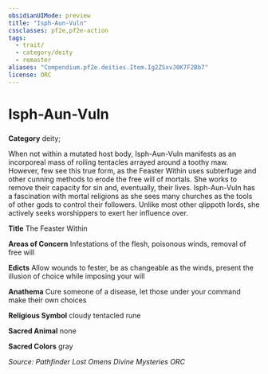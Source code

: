 ```yaml
---
obsidianUIMode: preview
title: "Isph-Aun-Vuln"
cssclasses: pf2e,pf2e-action
tags:
  - trait/
  - category/deity
  - remaster
aliases: "Compendium.pf2e.deities.Item.Ig2ZSxvJ0K7F2Bb7"
license: ORC
---
```

# Isph-Aun-Vuln

### 

**Category** deity; 




When not within a mutated host body, Isph-Aun-Vuln manifests as an incorporeal mass of roiling tentacles arrayed around a toothy maw. However, few see this true form, as the Feaster Within uses subterfuge and other cunning methods to erode the free will of mortals. She works to remove their capacity for sin and, eventually, their lives. Isph-Aun-Vuln has a fascination with mortal religions as she sees many churches as the tools of other gods to control their followers. Unlike most other qlippoth lords, she actively seeks worshippers to exert her influence over.

**Title** The Feaster Within

**Areas of Concern** Infestations of the flesh, poisonous winds, removal of free will

**Edicts** Allow wounds to fester, be as changeable as the winds, present the illusion of choice while imposing your will

**Anathema** Cure someone of a disease, let those under your command make their own choices

**Religious Symbol** cloudy tentacled rune

**Sacred Animal** none

**Sacred Colors** gray

*Source: Pathfinder Lost Omens Divine Mysteries*
*ORC*